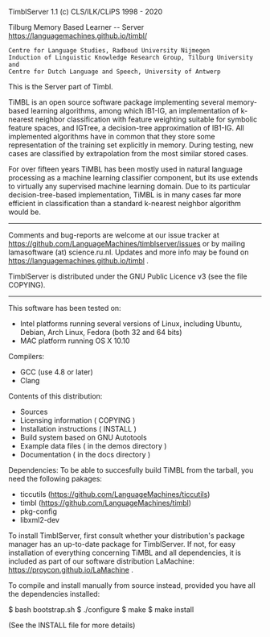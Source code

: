 TimblServer 1.1 (c) CLS/ILK/CLiPS 1998 - 2020

Tilburg Memory Based Learner -- Server
 https://languagemachines.github.io/timbl/

    Centre for Language Studies, Radboud University Nijmegen
    Induction of Linguistic Knowledge Research Group, Tilburg University and
    Centre for Dutch Language and Speech, University of Antwerp

This is the Server part of Timbl.


TiMBL is an open source software package implementing several memory-based
learning algorithms, among which IB1-IG, an implementation of k-nearest
neighbor classification with feature weighting suitable for symbolic feature
spaces, and IGTree, a decision-tree approximation of IB1-IG. All implemented
algorithms have in common that they store some representation of the training
set explicitly in memory. During testing, new cases are classified by
extrapolation from the most similar stored cases.

For over fifteen years TiMBL has been mostly used in natural language
processing as a machine learning classifier component, but its use extends to
virtually any supervised machine learning domain. Due to its particular
decision-tree-based implementation, TiMBL is in many cases far more efficient
in classification than a standard k-nearest neighbor algorithm would be.


-----------------------------------------------------------------------

Comments and bug-reports are welcome at our issue tracker at
https://github.com/LanguageMachines/timblserver/issues or by mailing
lamasoftware (at) science.ru.nl.
Updates and more info may be found on https://languagemachines.github.io/timbl .

TimblServer is distributed under the GNU Public Licence v3
  (see the file COPYING).

-----------------------------------------------------------------------

This software has been tested on:
- Intel platforms running several versions of Linux, including Ubuntu, Debian,
  Arch Linux, Fedora (both 32 and 64 bits)
- MAC platform running OS X 10.10

Compilers:
 - GCC (use 4.8 or later)
 - Clang

Contents of this distribution:
- Sources
- Licensing information ( COPYING )
- Installation instructions ( INSTALL )
- Build system based on GNU Autotools
- Example data files ( in the demos directory )
- Documentation ( in the docs directory )

Dependencies:
To be able to succesfully build TiMBL from the tarball, you need the
following pakages:
- ticcutils (https://github.com/LanguageMachines/ticcutils)
- timbl (https://github.com/LanguageMachines/timbl)
- pkg-config
- libxml2-dev


To install TimblServer, first consult whether your distribution's package manager has an up-to-date package for TimblServer.
If not, for easy installation of everything concerning TiMBL and all dependencies, it is included as part of our software
distribution LaMachine: https://proycon.github.io/LaMachine .

To compile and install manually from source instead, provided you have all the dependencies installed:

 $ bash bootstrap.sh
 $ ./configure
 $ make
 $ make install

(See the INSTALL file for more details)
